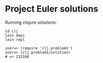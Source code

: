 Project Euler solutions
=====

Running clojure solutions:

    cd clj
    lein deps
    lein repl

    user=> (require 'clj.problem1')
    user=> (clj.problem1/solution)
    # => 233168
